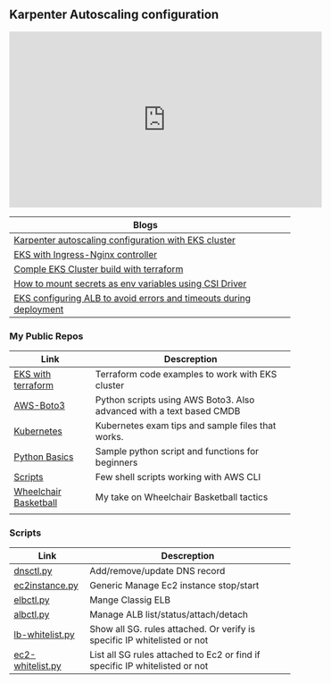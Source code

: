 
## Karpenter Autoscaling configuration
<iframe width="560" height="315" src="https://www.youtube.com/embed/INGAmV8SRu0?si=viH9pDXdD4fefbeM" title="YouTube video player" frameborder="0" allow="accelerometer; autoplay; clipboard-write; encrypted-media; gyroscope; picture-in-picture; web-share" referrerpolicy="strict-origin-when-cross-origin" allowfullscreen></iframe>

| Blogs ||
|-------------------------| -------------------------|
|[Karpenter autoscaling configuration with EKS cluster ](https://vettom.github.io/Eks/eks-cluster-karpenter/)|
|[EKS with Ingress-Nginx controller](https://vettom.github.io/Eks/eks-ingress-nginx/)|
|[Comple EKS Cluster build with terraform](https://vettom.github.io/Eks/eks-cluster-terraform/)|
|[How to mount secrets as env variables using CSI Driver](http://vettom.github.io/blog/2024/04/02/eks-secrets-as-env-variable-with-csi-driver/)|
|[EKS configuring ALB to avoid errors and timeouts during deployment](https://vettom.github.io/blog/2024/03/28/eks-avoid-errors-and-timeout-during-deployment-alb/)|


### My Public Repos 

| Link | Descreption |
| ------------- |------------- |
|[EKS with terraform](https://github.com/vettom/aws-eks-terraform)|Terraform code examples to work with EKS cluster|
|[AWS-Boto3](https://github.com/vettom/Aws-Boto3)|Python scripts using AWS Boto3. Also advanced with a text based CMDB|
|[Kubernetes](https://github.com/vettom/Kubernetes)|Kubernetes exam tips and sample files that works.|
|[Python Basics](https://github.com/vettom/PythonBasics)|Sample python script and functions for beginners|
|[Scripts](https://github.com/vettom/Scripts)|Few shell scripts working with AWS CLI|
|[Wheelchair Basketball](https://vettom.github.io/wheelchairbasketball/)|My take on Wheelchair Basketball tactics|
|||




### Scripts 
| Link | Descreption |
| ------------- |------------- |
|[dnsctl.py](https://github.com/vettom/Aws-Boto3#dnsupdatepy)|Add/remove/update DNS record|
|[ec2instance.py](https://github.com/vettom/Aws-Boto3#ec2instancepy)|Generic Manage Ec2 instance stop/start|
|[elbctl.py](https://github.com/vettom/Aws-Boto3#elbctlpy)|Mange Classig ELB|
|[albctl.py](https://github.com/vettom/Aws-Boto3#albctlpy-elb-v2)|Manage ALB list/status/attach/detach|
|[lb-whitelist.py](https://github.com/vettom/Aws-Boto3#lb-whitelistcheckpy)|Show all SG. rules attached. Or verify is specific IP whitelisted or not|
|[ec2-whitelist.py](https://github.com/vettom/Aws-Boto3/blob/master/ec2-whitelistcheck.py) |List all SG rules attached to Ec2 or find if specific IP whitelisted or not|
